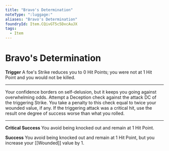 ```yaml
---
title: "Bravo's Determination"
noteType: ":luggage:"
aliases: "Bravo's Determination"
foundryId: Item.CQivGT5c5DxcAuJX
tags:
  - Item
---
```


# Bravo's Determination

**Trigger** A foe's Strike reduces you to 0 Hit Points; you were not at 1 Hit Point and you would not be killed.

* * *

Your confidence borders on self-delusion, but it keeps you going against overwhelming odds. Attempt a Deception check against the attack DC of the triggering Strike. You take a penalty to this check equal to twice your wounded value, if any. If the triggering attack was a critical hit, use the result one degree of success worse than what you rolled.

* * *

**Critical Success** You avoid being knocked out and remain at 1 Hit Point.

**Success** You avoid being knocked out and remain at 1 Hit Point, but you increase your [[Wounded]] value by 1.

